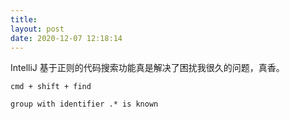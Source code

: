 ```yaml
---
title: 
layout: post
date: 2020-12-07 12:18:14
---
```


IntelliJ 基于正则的代码搜索功能真是解决了困扰我很久的问题，真香。

```
cmd + shift + find

group with identifier .* is known
```
